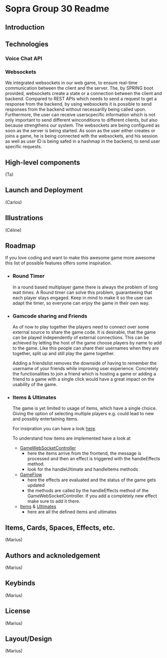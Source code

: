 # Sopra Group 30 Readme

## Introduction

## Technologies
### Voice Chat API

### Websockets
We integrated websockets in our web game, to ensure real-time communication between the client and the server.
The, by SPRING boot provided, websockets create a state or a connection between the client and backend. 
Compared to REST APIs which needs to send a request to get a response from the backend, by using websockets it is possible to 
send responses from the backend without necessarilly being called upon. Furthermore, the user can receive userscpecific information
which is not only important to send different winconditions to different clients, but also because strengthens our system.
The websockets are being configured as soon as the server is being started. As soon as the user either creates or joins a game, he is being
connected with the websockets, and his session as well as user ID is being safed in a hashmap in the backend, to send user specific requests.

## High-level components
(Ta)
## Launch and Deployment
(Carlos)
## Illustrations
(Céline)
## Roadmap
If you love coding and want to make this awesome game more awesome this list of possible features offers some inspiration.
- ### Round Timer
    In a round based multiplayer game there is always the problem of long wait times. A Round timer can solve this problem, guaranteeing that 
    each player stays engaged. Keep in mind to make it so the user can adapt the timer, so everyone can enjoy the game in their own way.
- ### Gamcode sharing and Friends
  As of now to play together the players need to connect over some external source to share the game code. It is desirable, that the game can be played independently
  of external connections. This can be achieved by letting the host of the game choose players by name to add to the game. Like this people can share their usernames
  when they are together, split up and still play the game together.

  Adding a friendslist removes the downside of having to remember the username of your friends while improving user experience. Concretely the functionalities to
  join a friend which is hosting a game or adding a friend to a game with a single click would have a great impact on the usability of the game.
- ### Items & Ultimates
    The game is yet limited to usage of items, which have a single choice. Giving the option of selecting multiple players e.g. could lead to
  new and possibly entertaining items.

    For insipration you can have a look [here](https://github.com/Sopra-FS24-group-30/sopra-fs24-group-30-client/blob/main/Infos.md).
  
    To understand how items are implemented have a look at
  - [GameWebSocketController](src/main/java/ch/uzh/ifi/hase/soprafs24/controller/GameWebSocketController.java)
    - here the items arrive from the frontend, the message is processed and then an effect is triggered with the handleEffects method.
    - look for the handleUltimate and handleItems methods
  - [GameFlow](src/main/java/ch/uzh/ifi/hase/soprafs24/logic/Game/GameFlow.java)
    - here the effects are evaluated and the status of the game gets updated
    - the methods are called by the handleEffects method of the GameWebSocketController. If you add a completely new effect make sure to add it there.
  - [Items](src/main/java/ch/uzh/ifi/hase/soprafs24/logic/Game/Effects/items.json) & [Ultimates](src/main/java/ch/uzh/ifi/hase/soprafs24/logic/Game/Effects/ultimates.json)
    - here are all the defined items and ultimates

## Items, Cards, Spaces, Effects, etc.
(Marius)
## Authors and acknoledgement
(Marius)
## Keybinds
(Marius)
## License
(Marius)
## Layout/Design
(Marius)